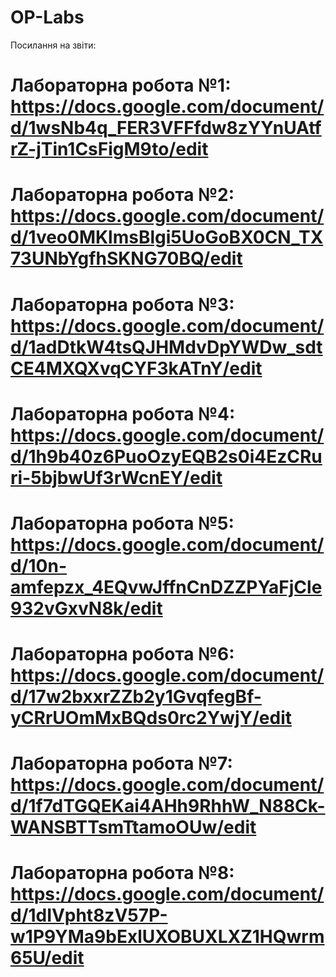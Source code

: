 # OP-Labs
Посилання на звіти:
# Лабораторна робота №1: https://docs.google.com/document/d/1wsNb4q_FER3VFFfdw8zYYnUAtfrZ-jTin1CsFigM9to/edit
# Лабораторна робота №2: https://docs.google.com/document/d/1veo0MKlmsBlgi5UoGoBX0CN_TX73UNbYgfhSKNG70BQ/edit
# Лабораторна робота №3: https://docs.google.com/document/d/1adDtkW4tsQJHMdvDpYWDw_sdtCE4MXQXvqCYF3kATnY/edit
# Лабораторна робота №4: https://docs.google.com/document/d/1h9b40z6PuoOzyEQB2s0i4EzCRuri-5bjbwUf3rWcnEY/edit
# Лабораторна робота №5: https://docs.google.com/document/d/10n-amfepzx_4EQvwJffnCnDZZPYaFjCle932vGxvN8k/edit
# Лабораторна робота №6: https://docs.google.com/document/d/17w2bxxrZZb2y1GvqfegBf-yCRrUOmMxBQds0rc2YwjY/edit
# Лабораторна робота №7: https://docs.google.com/document/d/1f7dTGQEKai4AHh9RhhW_N88Ck-WANSBTTsmTtamoOUw/edit
# Лабораторна робота №8: https://docs.google.com/document/d/1dIVpht8zV57P-w1P9YMa9bExlUXOBUXLXZ1HQwrm65U/edit